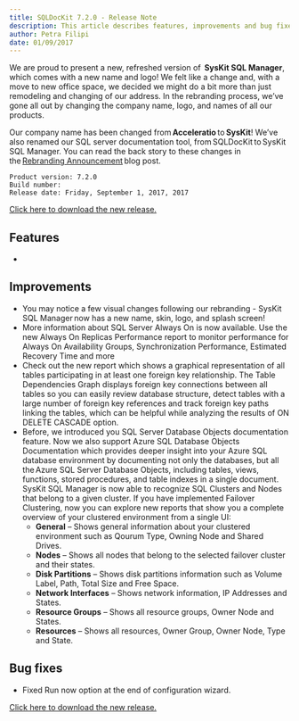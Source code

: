 ```yaml
---
title: SQLDocKit 7.2.0 - Release Note
description: This article describes features, improvements and bug fixes delivered in SysKit SQL Manager 7.2.0
author: Petra Filipi
date: 01/09/2017
---
```


We are proud to present a new, refreshed version of  __SysKit SQL Manager__, which comes with a new name and logo! We felt like a change and, with a move to new office space, we decided we might do a bit more than just remodeling and changing of our address. In the rebranding process, we’ve gone all out by changing the company name, logo, and names of all our products. 

Our company name has been changed from __Acceleratio__ to __SysKit__! We’ve also renamed our SQL server documentation tool, from SQLDocKit to SysKit SQL Manager. You can read the back story to these changes in the [Rebranding Announcement]() blog post. 

    Product version: 7.2.0
    Build number: 
    Release date: Friday, September 1, 2017, 2017

[Click here to download the new release.](https://www.syskit.com/products/slq-manager/download)

## Features
* 
## Improvements
* You may notice a few visual changes following our rebranding - SysKit SQL Manager now has a new name, skin, logo, and splash screen!
* More information about SQL Server Always On is now available. Use the new Always On Replicas Performance report to monitor performance for Always On Availability Groups, Synchronization Performance, Estimated Recovery Time and more
* Check out the new report which shows a graphical representation of all tables participating in at least one foreign key relationship. The Table Dependencies Graph displays foreign key connections between all tables so you can easily review database structure, detect tables with a large number of foreign key references and track foreign key paths linking the tables, which can be helpful while analyzing the results of ON DELETE CASCADE option.
* Before, we introduced you SQL Server Database Objects documentation feature.  Now we also  support Azure SQL Database Objects Documentation which provides deeper insight into your Azure SQL database environment by documenting not only the databases, but all the Azure SQL Server Database Objects, including tables, views, functions, stored procedures, and table indexes in a single document.
SysKit SQL Manager is now able to recognize SQL Clusters and Nodes that belong to a given cluster. If you have implemented Failover Clustering, now you can explore new reports that show you a complete overview of your clustered environment from a single UI:
    * __General__ – Shows general information about your clustered environment such as Qourum Type, Owning Node and Shared Drives.
    * __Nodes__ – Shows all nodes that belong to the selected failover cluster and their states.
    * __Disk Partitions__ –  Shows disk partitions information such as Volume Label, Path, Total Size and Free Space.
    * __Network Interfaces__ – Shows network information, IP Addresses and States.
    * __Resource Groups__ – Shows all resource groups, Owner Node and States.
    * __Resources__ – Shows all resources, Owner Group, Owner Node, Type and State. 

## Bug fixes
* Fixed Run now option at the end of configuration wizard.



[Click here to download the new release.](https://www.syskit.com/products/slq-manager/download)
